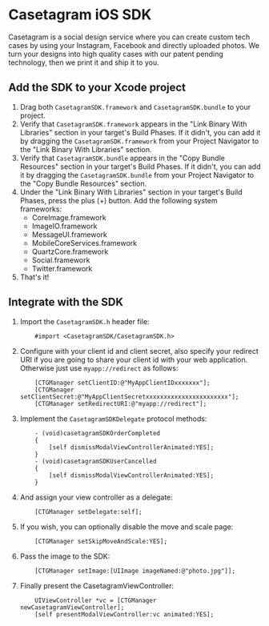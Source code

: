 Casetagram iOS SDK
==================

Casetagram is a social design service where you can create custom tech cases by using your Instagram, Facebook and directly uploaded photos. We turn your designs into high quality cases with our patent pending technology, then we print it and ship it to you. 

Add the SDK to your Xcode project
---------------------------------

1. Drag both `CasetagramSDK.framework` and `CasetagramSDK.bundle` to your project.
2. Verify that `CasetagramSDK.framework` appears in the "Link Binary With Libraries" section in your target's Build Phases. If it didn't, you can add it by dragging the `CasetagramSDK.framework` from your Project Navigator to the "Link Binary With Libraries" section.
3. Verify that `CasetagramSDK.bundle` appears in the "Copy Bundle Resources" section in your target's Build Phases. If it didn't, you can add it by dragging the `CasetagramSDK.bundle` from your Project Navigator to the "Copy Bundle Resources" section.
4. Under the "Link Binary With Libraries" section in your target's Build Phases, press the plus (+) button. Add the following system frameworks:  
    * CoreImage.framework
	* ImageIO.framework
	* MessageUI.framework
	* MobileCoreServices.framework
	* QuartzCore.framework
	* Social.framework
	* Twitter.framework
5. That's it!

Integrate with the SDK
----------------------

1. Import the `CasetagramSDK.h` header file:
	
	```
		#import <CasetagramSDK/CasetagramSDK.h>
	```

2. Configure with your client id and client secret, also specify your redirect URI if you are going to share your client id with your web application. Otherwise just use `myapp://redirect` as follows:
	
	```
		[CTGManager setClientID:@"MyAppClientIDxxxxxxx"];
		[CTGManager setClientSecret:@"MyAppClientSecretxxxxxxxxxxxxxxxxxxxxxxx"];
		[CTGManager setRedirectURI:@"myapp://redirect"];
	```
	
3. Implement the `CasetagramSDKDelegate` protocol methods:  
	
	```
		- (void)casetagramSDKOrderCompleted
		{
			[self dismissModalViewControllerAnimated:YES];
		}
		- (void)casetagramSDKUserCancelled
		{
			[self dismissModalViewControllerAnimated:YES];
		}
	```
	
4. And assign your view controller as a delegate:
	
	```
		[CTGManager setDelegate:self];
	```
	
5. If you wish, you can optionally disable the move and scale page:
	
	```
		[CTGManager setSkipMoveAndScale:YES];
	```
	
6. Pass the image to the SDK:
	
	```
		[CTGManager setImage:[UIImage imageNamed:@"photo.jpg"]];
	```
	
7. Finally present the CasetagramViewController:
	
	```
		UIViewController *vc = [CTGManager newCasetagramViewController];
		[self presentModalViewController:vc animated:YES];
	```

